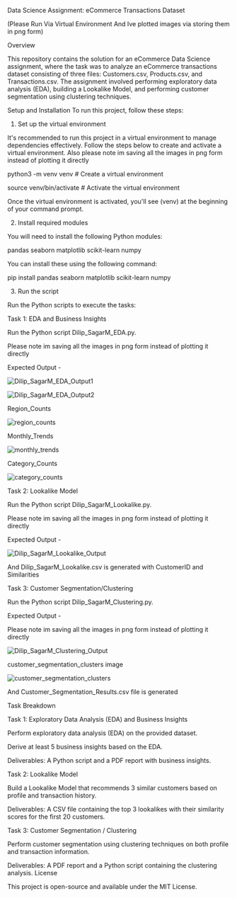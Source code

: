 Data Science Assignment: eCommerce Transactions Dataset

(Please Run Via Virtual Environment And Ive plotted images via storing them in png form)

Overview

This repository contains the solution for an eCommerce Data Science assignment, where the task was to analyze an eCommerce transactions dataset consisting of three files: Customers.csv, Products.csv, and Transactions.csv. The assignment involved performing exploratory data analysis (EDA), building a Lookalike Model, and performing customer segmentation using clustering techniques.

Setup and Installation
To run this project, follow these steps:

1. Set up the virtual environment

It's recommended to run this project in a virtual environment to manage dependencies effectively. Follow the steps below to create and activate a virtual environment.
Also please note im saving all the images in png form instead of plotting it directly

python3 -m venv venv  # Create a virtual environment

source venv/bin/activate  # Activate the virtual environment

Once the virtual environment is activated, you'll see (venv) at the beginning of your command prompt.

2. Install required modules

You will need to install the following Python modules:

pandas
seaborn
matplotlib
scikit-learn
numpy

You can install these using the following command:

pip install pandas seaborn matplotlib scikit-learn numpy

3. Run the script

Run the Python scripts to execute the tasks:

Task 1: EDA and Business Insights

Run the Python script Dilip_SagarM_EDA.py.

Please note im saving all the images in png form instead of plotting it directly

Expected Output -



![Dilip_SagarM_EDA_Output1](https://github.com/user-attachments/assets/c8dc33fd-4246-474e-8e4c-70509b1564b0)

![Dilip_SagarM_EDA_Output2](https://github.com/user-attachments/assets/db7628ea-a437-4b3c-af85-37d76fc3c168)

Region_Counts


![region_counts](https://github.com/user-attachments/assets/c066cd10-6201-4a60-9c3d-119b616bcf3c)

Monthly_Trends



![monthly_trends](https://github.com/user-attachments/assets/42ed9242-85f4-4ce7-995b-9b0021f4c73c)




Category_Counts


![category_counts](https://github.com/user-attachments/assets/f10a3544-ab0f-4cb2-a146-ec3aecaea77f)











Task 2: Lookalike Model

Run the Python script Dilip_SagarM_Lookalike.py.

Please note im saving all the images in png form instead of plotting it directly

Expected Output -



![Dilip_SagarM_Lookalike_Output](https://github.com/user-attachments/assets/c0edc531-4afd-49b3-ac9a-48d574b63ca7)

And Dilip_SagarM_Lookalike.csv is generated with CustomerID and Similarities


Task 3: Customer Segmentation/Clustering

Run the Python script Dilip_SagarM_Clustering.py.

Expected Output -

Please note im saving all the images in png form instead of plotting it directly

![Dilip_SagarM_Clustering_Output](https://github.com/user-attachments/assets/9b874cd9-25f6-43a3-b863-f6b31cf90437)

customer_segmentation_clusters image

![customer_segmentation_clusters](https://github.com/user-attachments/assets/6a8907cf-4143-4762-b764-bfd426395c5b)

And Customer_Segmentation_Results.csv file is generated


Task Breakdown

Task 1: Exploratory Data Analysis (EDA) and Business Insights

Perform exploratory data analysis (EDA) on the provided dataset.

Derive at least 5 business insights based on the EDA.

Deliverables: A Python script and a PDF report with business insights.

Task 2: Lookalike Model

Build a Lookalike Model that recommends 3 similar customers based on profile and transaction history.

Deliverables: A CSV file containing the top 3 lookalikes with their similarity scores for the first 20 customers.

Task 3: Customer Segmentation / Clustering

Perform customer segmentation using clustering techniques on both profile and transaction information.

Deliverables: A PDF report and a Python script containing the clustering analysis.
License

This project is open-source and available under the MIT License.
